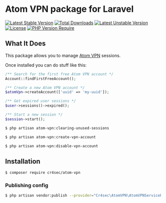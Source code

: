 # Atom VPN package for Laravel

[![Latest Stable Version](http://poser.pugx.org/cr4sec/atom-vpn/v)](https://packagist.org/packages/cr4sec/atom-vpn) [![Total Downloads](http://poser.pugx.org/cr4sec/atom-vpn/downloads)](https://packagist.org/packages/cr4sec/atom-vpn) [![Latest Unstable Version](http://poser.pugx.org/cr4sec/atom-vpn/v/unstable)](https://packagist.org/packages/cr4sec/atom-vpn) [![License](http://poser.pugx.org/cr4sec/atom-vpn/license)](https://packagist.org/packages/cr4sec/atom-vpn) [![PHP Version Require](http://poser.pugx.org/cr4sec/atom-vpn/require/php)](https://packagist.org/packages/cr4sec/atom-vpn)
## What It Does
This package allows you to manage [Atom VPN](https://secure.com/atom/) sessions.

Once installed you can do stuff like this:

```php
/** Search for the first free Atom VPN account */
Account::findFirstFreeAccount();

/** Create a new Atom VPN account */
$atomVpn->createAccount(['uuid' => 'my-uuid']);

/** Get expired user sessions */
$user->sessions()->expired();

/** Start a new session */
$session->start();
```

```bash
$ php artisan atom-vpn:clearing-unused-sessions

$ php artisan atom-vpn:create-vpn-account

$ php artisan atom-vpn:disable-vpn-account
```

## Installation

```bash
$ composer require cr4sec/atom-vpn
```

### Publishing config
```bash
$ php artisan vendor:publish --provider="Cr4sec\AtomVPN\AtomVPNServiceProvider"
```
